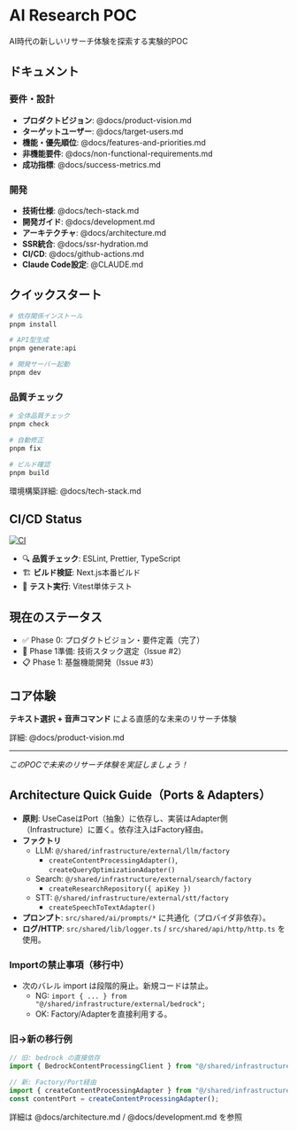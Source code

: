 # AI Research POC

AI時代の新しいリサーチ体験を探索する実験的POC

## ドキュメント

### 要件・設計

- **プロダクトビジョン**: @docs/product-vision.md
- **ターゲットユーザー**: @docs/target-users.md
- **機能・優先順位**: @docs/features-and-priorities.md
- **非機能要件**: @docs/non-functional-requirements.md
- **成功指標**: @docs/success-metrics.md

### 開発

- **技術仕様**: @docs/tech-stack.md
- **開発ガイド**: @docs/development.md
- **アーキテクチャ**: @docs/architecture.md
- **SSR統合**: @docs/ssr-hydration.md
- **CI/CD**: @docs/github-actions.md
- **Claude Code設定**: @CLAUDE.md

## クイックスタート

```bash
# 依存関係インストール
pnpm install

# API型生成
pnpm generate:api

# 開発サーバー起動
pnpm dev
```

### 品質チェック

```bash
# 全体品質チェック
pnpm check

# 自動修正
pnpm fix

# ビルド確認
pnpm build
```

環境構築詳細: @docs/tech-stack.md

## CI/CD Status

[![CI](https://github.com/your-repo/ai-research-poc/actions/workflows/ci.yml/badge.svg)](https://github.com/your-repo/ai-research-poc/actions/workflows/ci.yml)

- 🔍 **品質チェック**: ESLint, Prettier, TypeScript
- 🏗️ **ビルド検証**: Next.js本番ビルド
- 🧪 **テスト実行**: Vitest単体テスト

## 現在のステータス

- ✅ Phase 0: プロダクトビジョン・要件定義（完了）
- 🔄 Phase 1準備: 技術スタック選定（Issue #2）
- 📋 Phase 1: 基盤機能開発（Issue #3）

## コア体験

**テキスト選択 + 音声コマンド** による直感的な未来のリサーチ体験

詳細: @docs/product-vision.md

---

_このPOCで未来のリサーチ体験を実証しましょう！_

## Architecture Quick Guide（Ports & Adapters）

- **原則**: UseCaseはPort（抽象）に依存し、実装はAdapter側（Infrastructure）に置く。依存注入はFactory経由。
- **ファクトリ**
  - LLM: `@/shared/infrastructure/external/llm/factory`
    - `createContentProcessingAdapter()`, `createQueryOptimizationAdapter()`
  - Search: `@/shared/infrastructure/external/search/factory`
    - `createResearchRepository({ apiKey })`
  - STT: `@/shared/infrastructure/external/stt/factory`
    - `createSpeechToTextAdapter()`
- **プロンプト**: `src/shared/ai/prompts/*` に共通化（プロバイダ非依存）。
- **ログ/HTTP**: `src/shared/lib/logger.ts` / `src/shared/api/http/http.ts` を使用。

### Importの禁止事項（移行中）

- 次のバレル import は段階的廃止。新規コードは禁止。
  - NG: `import { ... } from "@/shared/infrastructure/external/bedrock";`
  - OK: Factory/Adapterを直接利用する。

### 旧→新の移行例

```ts
// 旧: bedrock の直接依存
import { BedrockContentProcessingClient } from "@/shared/infrastructure/external/bedrock";

// 新: Factory/Port経由
import { createContentProcessingAdapter } from "@/shared/infrastructure/external/llm/factory";
const contentPort = createContentProcessingAdapter();
```

詳細は @docs/architecture.md / @docs/development.md を参照
